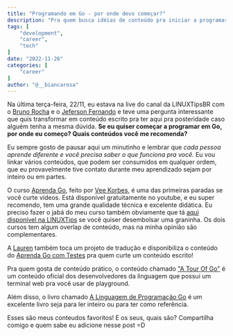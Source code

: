 ```yaml
---
title: "Programando em Go - por onde devo começar?"
description: "Pra quem busca idéias de conteúdo pra iniciar a programar em Go!"
tags: [
    "development",
    "career",
    "tech"
]
date: "2022-11-26"
categories: [
    "career"
]
author: "@__biancarosa"
---
```


Na última terça-feira, 22/11, eu estava na live do canal da LINUXTipsBR com o [Bruno Rocha](https://twitter.com/rochacbruno) e o [Jeferson Fernando](https://twitter.com/badtux_) e teve uma pergunta interessante que quis transformar em conteúdo escrito pra ter aqui pra posteridade caso alguém tenha a mesma dúvida. **Se eu quiser começar a programar em Go, por onde eu começo? Quais conteúdos você me recomenda?**

Eu sempre gosto de pausar aqui um minutinho e lembrar que *cada pessoa aprende diferente e você precisa saber o que funciona pra você.* Eu vou linkar vários conteúdos, que podem ser consumidos em qualquer ordem, que eu provavelmente tive contato durante meu aprendizado sejam por inteiro ou em partes.

O curso [Aprenda Go](https://www.youtube.com/@AprendaGo), feito por [Vee Korbes](https://twitter.com/veekorbes), é uma das primeiras paradas se você curte vídeos. Está disponível gratuitamente no youtube, e eu super recomendo, tem uma grande qualidade técnica e excelente didática. Eu preciso fazer o jabá do meu curso também obviamente que tá [aqui disponível na LINUXTips](https://www.linuxtips.io/course/descomplicando-o-go) se você quiser desembolsar uma graninha. Os dois cursos tem algum overlap de conteúdo, mas na minha opinião são complementares.

A [Lauren](https://twitter.com/larienmf) também toca um projeto de tradução e disponibiliza o conteúdo do [Aprenda Go com Testes](https://larien.gitbook.io/aprenda-go-com-testes/) pra quem curte um conteúdo escrito!

Pra quem gosta de conteúdo prático, o conteúdo chamado ["A Tour Of Go"](https://go.dev/tour/) é um conteúdo oficial dos desenvolvedores da linguagem que possui um terminal web pra você usar de playground.

Além disso, o livro chamado [A Linguagem de Programação Go](https://novatec.com.br/livros/linguagem-de-programacao-go/) é um excelente livro seja para ler inteiro ou para ter como referência.

Esses são meus conteudos favoritos! E os seus, quais são? Compartilha comigo e quem sabe eu adicione nesse post =D